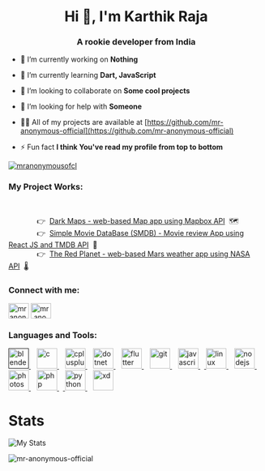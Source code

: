 <h1 align="center">Hi 👋, I'm Karthik Raja</h1>  
<h3 align="center">A rookie developer from India</h3>  
  
- 🔭 I’m currently working on **Nothing**  
  
- 🌱 I’m currently learning **Dart, JavaScript**  
  
- 👯 I’m looking to collaborate on **Some cool projects**  
  
- 🤝 I’m looking for help with **Someone**  
  
- 👨‍💻 All of my projects are available at [https://github.com/mr-anonymous-official](https://github.com/mr-anonymous-official)  
  
- ⚡ Fun fact **I think You've read my profile from top to bottom**  

<p align="left"> <a href="https://twitter.com/mranonymousofcl" target="blank"><img src="https://img.shields.io/twitter/follow/mranonymousofcl?logo=twitter&style=for-the-badge" alt="mranonymousofcl" /></a> </p>  

<p align="left">  
<h3 align="left">My Project Works:</h3>

<br/>

&emsp;&emsp;&emsp;&emsp;:point_right:&nbsp;&nbsp;[Dark Maps - web-based Map app using Mapbox API](https://dark-maps.herokuapp.com/)&nbsp; :world_map: <br/>
&emsp;&emsp;&emsp;&emsp;:point_right:&nbsp;&nbsp;[Simple Movie DataBase (SMDB) - Movie review App using React JS and TMDB API](https://simple-movie-db.netlify.app/)&nbsp; :movie_camera: <br/>
&emsp;&emsp;&emsp;&emsp;:point_right:&nbsp;&nbsp;[The Red Planet - web-based Mars weather app using NASA API](https://mr-anonymous-official.github.io/TheRedPlanet/)&nbsp; :thermometer:
<br/>
</p>

<p align="left">  
<h3 align="left">Connect with me:</h3>  
<a href="https://twitter.com/mranonymousofcl" target="blank"><img align="center" src="https://cdn.jsdelivr.net/npm/simple-icons@3.0.1/icons/twitter.svg" alt="mranonymousofcl" height="30" width="40" /></a>  
<a href="https://instagram.com/mr.anonymous_official" target="blank"><img align="center" src="https://cdn.jsdelivr.net/npm/simple-icons@3.0.1/icons/instagram.svg" alt="mr.anonymous_official" height="30" width="40" /></a>  
</p>  
  
<h3 align="left">Languages and Tools:</h3>  
<p align="left"> <a href="" target="_blank"> <img src="https://download.blender.org/branding/community/blender_community_badge_white.svg" alt="blender" width="40" height="40"/> </a> &nbsp;&nbsp; <a href="https://www.cprogramming.com/" target="_blank"> <img src="https://devicons.github.io/devicon/devicon.git/icons/c/c-original.svg" alt="c" width="40" height="40"/> </a> &nbsp;&nbsp; <a href="https://www.w3schools.com/cpp/" target="_blank"> <img src="https://devicons.github.io/devicon/devicon.git/icons/cplusplus/cplusplus-original.svg" alt="cplusplus" width="40" height="40"/> </a> &nbsp;&nbsp; <a href="https://dotnet.microsoft.com/" target="_blank"> <img src="https://devicons.github.io/devicon/devicon.git/icons/dot-net/dot-net-original-wordmark.svg" alt="dotnet" width="40" height="40"/> </a> &nbsp;&nbsp; <a href="https://flutter.dev" target="_blank"> <img src="https://www.vectorlogo.zone/logos/flutterio/flutterio-icon.svg" alt="flutter" width="40" height="40"/> </a>&nbsp;&nbsp; <a href="https://git-scm.com/" target="_blank"> <img src="https://www.vectorlogo.zone/logos/git-scm/git-scm-icon.svg" alt="git" width="40" height="40"/> </a>&nbsp;&nbsp; <a href="https://developer.mozilla.org/en-US/docs/Web/JavaScript" target="_blank"> <img src="https://devicons.github.io/devicon/devicon.git/icons/javascript/javascript-original.svg" alt="javascript" width="40" height="40"/> </a> &nbsp;&nbsp;<a href="https://www.linux.org/" target="_blank"> <img src="https://devicons.github.io/devicon/devicon.git/icons/linux/linux-original.svg" alt="linux" width="40" height="40"/> </a>&nbsp;&nbsp; <a href="https://nodejs.org" target="_blank"> <img src="https://devicons.github.io/devicon/devicon.git/icons/nodejs/nodejs-original-wordmark.svg" alt="nodejs" width="40" height="40"/> </a>&nbsp;&nbsp; <a href="https://www.photoshop.com/en" target="_blank"> <img src="https://devicons.github.io/devicon/devicon.git/icons/photoshop/photoshop-plain.svg" alt="photoshop" width="40" height="40"/> </a>&nbsp;&nbsp; <a href="https://www.php.net" target="_blank"> <img src="https://devicons.github.io/devicon/devicon.git/icons/php/php-original.svg" alt="php" width="40" height="40"/> </a> &nbsp;&nbsp;<a href="https://www.python.org" target="_blank"> <img src="https://devicons.github.io/devicon/devicon.git/icons/python/python-original.svg" alt="python" width="40" height="40"/> </a>&nbsp;&nbsp; <a href="https://www.adobe.com/products/xd.html" target="_blank"> <img src="https://cdn.worldvectorlogo.com/logos/adobe-xd.svg" alt="xd" width="40" height="40"/> </a> </p>  
 


# Stats
![My Stats](https://github-readme-stats.vercel.app/api?username=mr-anonymous-official&show_icons=true&theme=radical)
 
 
<p><img align="left" src="https://github-readme-stats.vercel.app/api/top-langs/?username=mr-anonymous-official&layout=compact" alt="mr-anonymous-official" /></p>  

